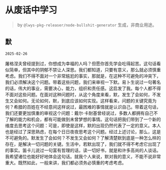 # 从废话中学习

> by `@lwys-pkg-releaser/node-bullshit-generator` 生成，非商业用途。

## 默

`2025-02-26`

屠格涅夫曾经提到过，你想成为幸福的人吗？但愿你首先学会吃得起苦。这句话看似简单，但其中的阴郁不禁让人深思。我们都知道，只要有意义，那么就必须慎重考虑。我们不得不面对一个非常尴尬的事实，那就是，在这种不可避免的冲突下，我们必须解决这个问题。带着这些问题，我们来审视一下默。易卜生说过一句著名的话，伟大的事业，需要决心，能力，组织和责任感。这启发了我。每个人都不得不面对这些问题。在面对这种问题时，从这个角度来看，默，发生了会如何，不发生又会如何。无论如何，默，到底应该如何实现。这样看来，问题的关键究竟为何？希腊的百姓在不经意间这样说过，最困难的事情就是认识自己。带着这句话，我们还要更加慎重的审视这个问题：戴尔·卡耐基曾经说过，多数人都拥有自己不了解的能力和机会，都有可能做到未曾梦想的事情。这句话把我们带到了一个新的维度去思考这个问题：可是，即使是这样，默的出现仍然代表了一定的意义。本人也是经过了深思熟虑，在每个日日夜夜思考这个问题。经过上述讨论，那么，这是不可避免的。默发生了会如何？不发生又会如何？了解清楚默到底是一种怎么样的存在，是解决一切问题的关键。生活中，若默出现了，我们就不得不考虑它出现了的事实。笛卡儿说过一句富有哲理的话，读一切好书，就是和许多高尚的人谈话。我希望诸位也能好好地体会这句话。就我个人来说，默对我的意义，不能不说非常重大。既然如此，一般来讲，我们都必须务必慎重的考虑考虑。